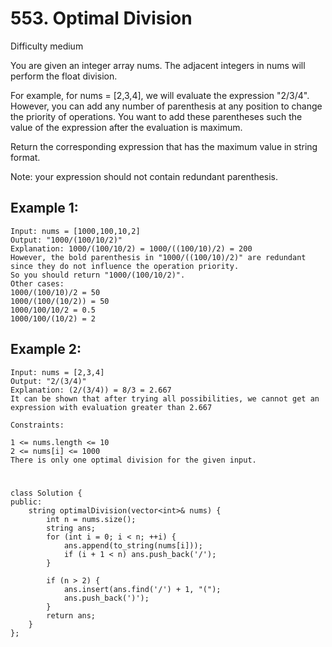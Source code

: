 # 553. Optimal Division
Difficulty medium

You are given an integer array nums. The adjacent integers in nums will perform the float division.

For example, for nums = [2,3,4], we will evaluate the expression "2/3/4".
However, you can add any number of parenthesis at any position to change the priority of operations. You want to add these parentheses such the value of the expression after the evaluation is maximum.

Return the corresponding expression that has the maximum value in string format.

Note: your expression should not contain redundant parenthesis.


## Example 1:
```
Input: nums = [1000,100,10,2]
Output: "1000/(100/10/2)"
Explanation: 1000/(100/10/2) = 1000/((100/10)/2) = 200
However, the bold parenthesis in "1000/((100/10)/2)" are redundant since they do not influence the operation priority.
So you should return "1000/(100/10/2)".
Other cases:
1000/(100/10)/2 = 50
1000/(100/(10/2)) = 50
1000/100/10/2 = 0.5
1000/100/(10/2) = 2
```


## Example 2:
```
Input: nums = [2,3,4]
Output: "2/(3/4)"
Explanation: (2/(3/4)) = 8/3 = 2.667
It can be shown that after trying all possibilities, we cannot get an expression with evaluation greater than 2.667
```


```
Constraints:

1 <= nums.length <= 10
2 <= nums[i] <= 1000
There is only one optimal division for the given input.
```


#
```
class Solution {
public:
    string optimalDivision(vector<int>& nums) {
        int n = nums.size();
        string ans;
        for (int i = 0; i < n; ++i) {
            ans.append(to_string(nums[i]));
            if (i + 1 < n) ans.push_back('/');
        }

        if (n > 2) {
            ans.insert(ans.find('/') + 1, "(");
            ans.push_back(')');
        }
        return ans;
    }
};
```